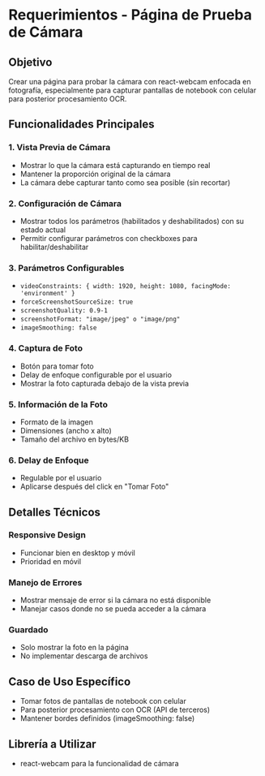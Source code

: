 # Requerimientos - Página de Prueba de Cámara

## Objetivo
Crear una página para probar la cámara con react-webcam enfocada en fotografía, especialmente para capturar pantallas de notebook con celular para posterior procesamiento OCR.

## Funcionalidades Principales

### 1. Vista Previa de Cámara
- Mostrar lo que la cámara está capturando en tiempo real
- Mantener la proporción original de la cámara
- La cámara debe capturar tanto como sea posible (sin recortar)

### 2. Configuración de Cámara
- Mostrar todos los parámetros (habilitados y deshabilitados) con su estado actual
- Permitir configurar parámetros con checkboxes para habilitar/deshabilitar

### 3. Parámetros Configurables
- `videoConstraints: { width: 1920, height: 1080, facingMode: 'environment' }`
- `forceScreenshotSourceSize: true`
- `screenshotQuality: 0.9-1`
- `screenshotFormat: "image/jpeg" o "image/png"`
- `imageSmoothing: false`

### 4. Captura de Foto
- Botón para tomar foto
- Delay de enfoque configurable por el usuario
- Mostrar la foto capturada debajo de la vista previa

### 5. Información de la Foto
- Formato de la imagen
- Dimensiones (ancho x alto)
- Tamaño del archivo en bytes/KB

### 6. Delay de Enfoque
- Regulable por el usuario
- Aplicarse después del click en "Tomar Foto"

## Detalles Técnicos

### Responsive Design
- Funcionar bien en desktop y móvil
- Prioridad en móvil

### Manejo de Errores
- Mostrar mensaje de error si la cámara no está disponible
- Manejar casos donde no se pueda acceder a la cámara

### Guardado
- Solo mostrar la foto en la página
- No implementar descarga de archivos

## Caso de Uso Específico
- Tomar fotos de pantallas de notebook con celular
- Para posterior procesamiento con OCR (API de terceros)
- Mantener bordes definidos (imageSmoothing: false)

## Librería a Utilizar
- react-webcam para la funcionalidad de cámara
